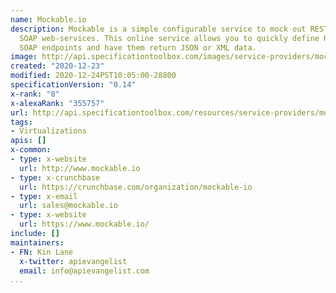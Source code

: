 ```yaml
---
name: Mockable.io
description: Mockable is a simple configurable service to mock out RESTful API or
  SOAP web-services. This online service allows you to quickly define REST API or
  SOAP endpoints and have them return JSON or XML data.
image: http://api.specificationtoolbox.com/images/service-providers/mockable-io.jpg
created: "2020-12-23"
modified: 2020-12-24PST10:05:00-28800
specificationVersion: "0.14"
x-rank: "8"
x-alexaRank: "355757"
url: http://api.specificationtoolbox.com/resources/service-providers/mockable-io/
tags:
- Virtualizations
apis: []
x-common:
- type: x-website
  url: http://www.mockable.io
- type: x-crunchbase
  url: https://crunchbase.com/organization/mockable-io
- type: x-email
  url: sales@mockable.io
- type: x-website
  url: https://www.mockable.io/
include: []
maintainers:
- FN: Kin Lane
  x-twitter: apievangelist
  email: info@apievangelist.com
...
```

